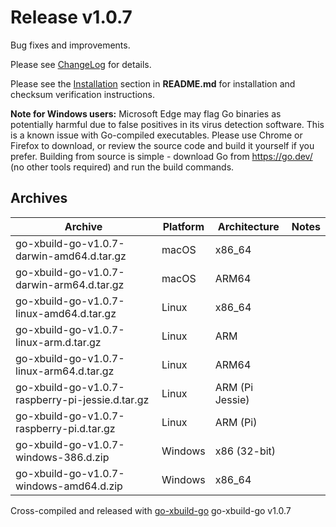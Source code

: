 # Release v1.0.7

Bug fixes and improvements.

Please see [ChangeLog](ChangeLog.md) for details.

Please see the [Installation](README.md#installation)  section in **README.md** for installation and checksum verification instructions.

**Note for Windows users:** Microsoft Edge may flag Go binaries as potentially harmful due to false positives in its virus detection software. This is a known issue with Go-compiled executables. Please use Chrome or Firefox to download, or review the source code and build it yourself if you prefer. Building from source is simple - download Go from https://go.dev/ (no other tools required) and run the build commands.

## Archives

| Archive | Platform | Architecture | Notes |
|---------|----------|--------------|-------|
| go-xbuild-go-v1.0.7-darwin-amd64.d.tar.gz | macOS | x86_64 | |
| go-xbuild-go-v1.0.7-darwin-arm64.d.tar.gz | macOS | ARM64 | |
| go-xbuild-go-v1.0.7-linux-amd64.d.tar.gz | Linux | x86_64 | |
| go-xbuild-go-v1.0.7-linux-arm.d.tar.gz | Linux | ARM | |
| go-xbuild-go-v1.0.7-linux-arm64.d.tar.gz | Linux | ARM64 | |
| go-xbuild-go-v1.0.7-raspberry-pi-jessie.d.tar.gz | Linux | ARM (Pi Jessie) | |
| go-xbuild-go-v1.0.7-raspberry-pi.d.tar.gz | Linux | ARM (Pi) | |
| go-xbuild-go-v1.0.7-windows-386.d.zip | Windows | x86 (32-bit) | |
| go-xbuild-go-v1.0.7-windows-amd64.d.zip | Windows | x86_64 | |


Cross-compiled and released with [go-xbuild-go](https://github.com/muquit/go-xbuild-go) go-xbuild-go v1.0.7
